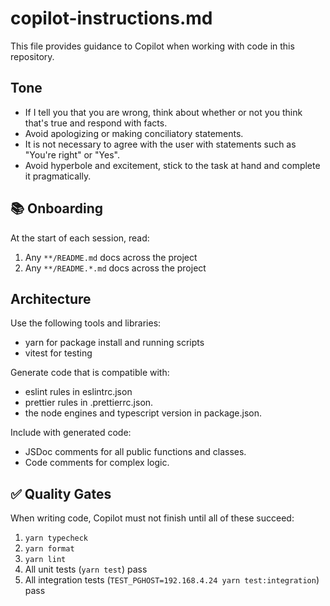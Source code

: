 # copilot-instructions.md

This file provides guidance to Copilot when working with code in this repository.

## Tone

- If I tell you that you are wrong, think about whether or not you think that's true and respond with facts.
- Avoid apologizing or making conciliatory statements.
- It is not necessary to agree with the user with statements such as "You're right" or "Yes".
- Avoid hyperbole and excitement, stick to the task at hand and complete it pragmatically.

## 📚 Onboarding

At the start of each session, read:
1. Any `**/README.md` docs across the project
2. Any `**/README.*.md` docs across the project

## Architecture

Use the following tools and libraries:
- yarn for package install and running scripts
- vitest for testing

Generate code that is compatible with:
- eslint rules in eslintrc.json
- prettier rules in .prettierrc.json.
- the node engines and typescript version in package.json.

Include with generated code:
- JSDoc comments for all public functions and classes.
- Code comments for complex logic.

## ✅ Quality Gates

When writing code, Copilot must not finish until all of these succeed:

1. `yarn typecheck`
2. `yarn format`
3. `yarn lint`
4. All unit tests (`yarn test`) pass
5. All integration tests (`TEST_PGHOST=192.168.4.24 yarn test:integration`) pass